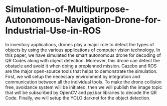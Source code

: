 # Simulation-of-Multipurpose-Autonomous-Navigation-Drone-for-Industrial-Use-in-ROS
In inventory applications, drones play a major role to detect the types of objects by using the various applications of computer vision technology. In this paper, we have simulated the smart autonomous drone for decoding of QR Codes along with object detection. Moreover, this drone can detect the obstacle and avoid it when doing a preplanned mission. Gazebo and ROS are the major open-source tools that helps to demonstrate the simulation. First, we will setup the necessary environment by integration and communication between all the individual tools. To make the drone collision free, avoidance system will be initiated, then we will publish the image topic that will be subscribed by OpenCV and pyzbar libraries to decode the QR Code. Finally, we will setup the YOLO darknet for the object detection.
